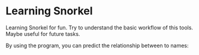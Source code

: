 # Learning Snorkel

Learning Snorkel for fun. Try to understand the basic workflow of this tools.
Maybe useful for future tasks.

By using the program, you can predict the relationship between to names:

